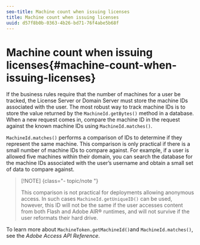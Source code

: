 ```yaml
---
seo-title: Machine count when issuing licenses
title: Machine count when issuing licenses
uuid: d57f8b0b-0363-4b26-bd71-76f4abe5b68f
---
```


# Machine count when issuing licenses{#machine-count-when-issuing-licenses}

If the business rules require that the number of machines for a user be tracked, the License Server or Domain Server must store the machine IDs associated with the user. The most robust way to track machine IDs is to store the value returned by the `MachineId.getBytes()` method in a database. When a new request comes in, compare the machine ID in the request against the known machine IDs using `MachineId.matches()`.

`MachineId.matches()` performs a comparison of IDs to determine if they represent the same machine. This comparison is only practical if there is a small number of machine IDs to compare against. For example, if a user is allowed five machines within their domain, you can search the database for the machine IDs associated with the user’s username and obtain a small set of data to compare against.

>[!NOTE] {class="- topic/note "}
>
>This comparison is not practical for deployments allowing anonymous access. In such cases `MachineId.getUniqueID()` can be used, however, this ID will not be the same if the user accesses content from both Flash and Adobe AIR® runtimes, and will not survive if the user reformats their hard drive.

To learn more about `MachineToken.getMachineId()`and `MachineId.matches()`, see the *Adobe Access API Reference*. 

